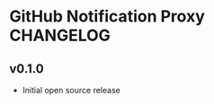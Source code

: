 GitHub Notification Proxy CHANGELOG
===================================

v0.1.0
------
- Initial open source release
